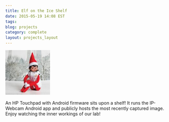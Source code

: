 ```yaml
---
title: Elf on the Ice Shelf
date: 2015-05-19 14:08 EST
tags: 
blog: projects
category: complete
layout: projects_layout
---
```


<img class="img-circle" src="/images/elf.jpg" alt="Elf on the Ice Shelf">
<p>An HP Touchpad with Android firmware sits upon a shelf!  It runs the IP-Webcam Android app and publicly hosts the most recently captured image.  Enjoy watching the inner workings of our lab! </p>
